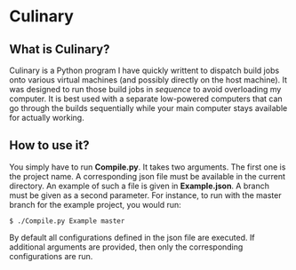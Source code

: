 # Culinary

## What is Culinary?

Culinary is a Python program I have quickly writtent to dispatch build jobs onto various virtual machines (and possibly directly on the host machine). It was designed to run those build jobs in *sequence* to avoid overloading my computer. It is best used with a separate low-powered computers that can go through the builds sequentially while your main computer stays available for actually working.

## How to use it?

You simply have to run **Compile.py**. It takes two arguments. The first one is the project name. A corresponding json file must be available in the current directory. An example of such a file is given in **Example.json**. A branch must be given as a second parameter. For instance, to run with the master branch for the example project, you would run:

```
$ ./Compile.py Example master
```

By default all configurations defined in the json file are executed. If additional arguments are provided, then only the corresponding configurations are run.

